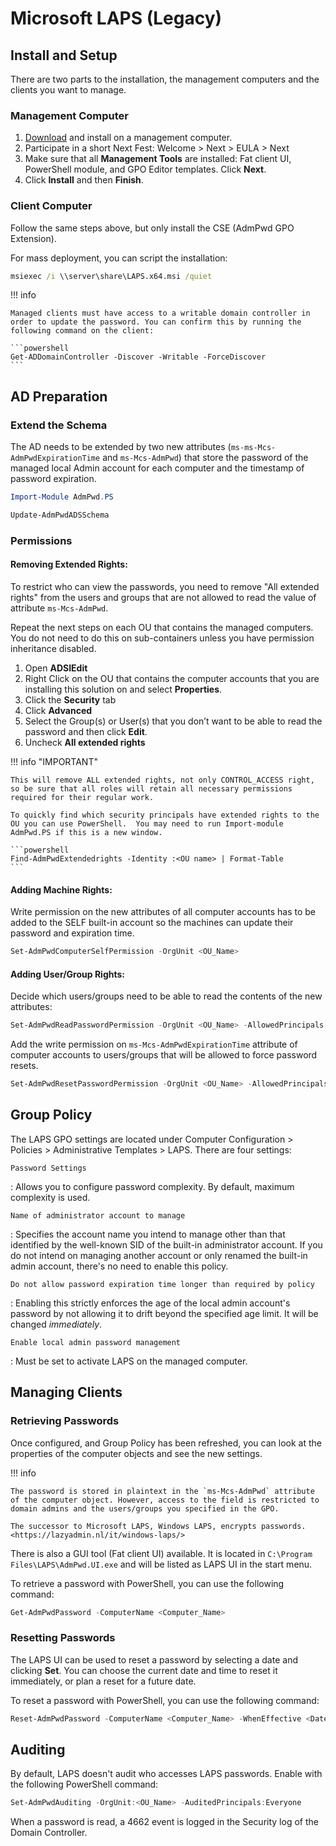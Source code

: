 # Microsoft LAPS (Legacy)

## Install and Setup

There are two parts to the installation, the management computers and the clients you want to manage. 

### Management Computer

1. [Download](https://www.microsoft.com/en-us/download/details.aspx?id=46899&WT.mc_id=rss_alldownloads_all) and install on a management computer.
2. Participate in a short Next Fest: Welcome > Next > EULA > Next
3. Make sure that all **Management Tools** are installed: Fat client UI, PowerShell module, and GPO Editor templates. Click **Next**.
4. Click **Install** and then **Finish**.

### Client Computer

Follow the same steps above, but only install the CSE (AdmPwd GPO Extension).

For mass deployment, you can script the installation:

```cmd
msiexec /i \\server\share\LAPS.x64.msi /quiet
```

!!! info 

    Managed clients must have access to a writable domain controller in order to update the password. You can confirm this by running the following command on the client:

    ```powershell
    Get-ADDomainController -Discover -Writable -ForceDiscover
    ```

## AD Preparation

### Extend the Schema

The AD needs to be extended by two new attributes (`ms-ms-Mcs-AdmPwdExpirationTime` and `ms-Mcs-AdmPwd`) that store the password of the managed local Admin account for each computer and the timestamp of password expiration. 

```powershell
Import-Module AdmPwd.PS

Update-AdmPwdADSSchema
```

### Permissions

#### Removing Extended Rights:

To restrict who can view the passwords, you need to remove "All extended rights" from the users and groups that are not allowed to read the value of attribute `ms-Mcs-AdmPwd`.

Repeat the next steps on each OU that contains the managed computers. You do not need to do this on sub-containers unless you have permission inheritance disabled.

1. Open **ADSIEdit**
2. Right Click on the OU that contains the computer accounts that you are installing this solution on and select **Properties**.
3. Click the **Security** tab 
4. Click **Advanced**
5. Select the Group(s) or User(s) that you don’t want to be able to read the password and then click **Edit**.
6. Uncheck **All extended rights**

!!! info "IMPORTANT"

    This will remove ALL extended rights, not only CONTROL_ACCESS right, so be sure that all roles will retain all necessary permissions required for their regular work.

    To quickly find which security principals have extended rights to the OU you can use PowerShell.  You may need to run Import-module AdmPwd.PS if this is a new window.

    ```powershell
    Find-AdmPwdExtendedrights -Identity :<OU name> | Format-Table
    ```

#### Adding Machine Rights:

Write permission on the new attributes of all computer accounts has to be added to the SELF built-in account so the machines can update their password and expiration time.

```powershell
Set-AdmPwdComputerSelfPermission -OrgUnit <OU_Name>
```

#### Adding User/Group Rights:

Decide which users/groups need to be able to read the contents of the new attributes:

```powershell
​Set-AdmPwdReadPasswordPermission -OrgUnit <OU_Name> -AllowedPrincipals <Users_or_Groups>
```

Add the write permission on `ms-Mcs-AdmPwdExpirationTime` attribute of computer accounts to users/groups that will be allowed to force password resets.

```powershell
Set-AdmPwdResetPasswordPermission -OrgUnit <OU_Name> -AllowedPrincipals <Users_or_Groups>
```

## Group Policy

The LAPS GPO settings are located under Computer Configuration > Policies > Administrative Templates > LAPS. There are four settings:

`Password Settings` 

:	Allows you to configure password complexity. By default, maximum complexity is used.

`Name of administrator account to manage`

:	Specifies the account name you intend to manage other than that identified by the well-known SID of the built-in administrator account. If you do not intend on managing another account or only renamed the built-in admin account, there's no need to enable this policy.

`Do not allow password expiration time longer than required by policy`

:	Enabling this strictly enforces the age of the local admin account's password by not allowing it to drift beyond the specified age limit. It will be changed *immediately*.

`Enable local admin password management`

:	Must be set to activate LAPS on the managed computer.

## Managing Clients

### Retrieving Passwords

Once configured, and Group Policy has been refreshed, you can look at the properties of the computer objects and see the new settings.

!!! info 

    The password is stored in plaintext in the `ms-Mcs-AdmPwd` attribute of the computer object. However, access to the field is restricted to domain admins and the users/groups you specified in the GPO.

    The successor to Microsoft LAPS, Windows LAPS, encrypts passwords. <https://lazyadmin.nl/it/windows-laps/>

There is also a GUI tool (Fat client UI) available. It is located in `C:\Program Files\LAPS\AdmPwd.UI.exe` and will be listed as LAPS UI in the start menu.

To retrieve a password with PowerShell, you can use the following command:

```powershell
Get-AdmPwdPassword -ComputerName <Computer_Name>
```

### Resetting Passwords

The LAPS UI can be used to reset a password by selecting a date and clicking **Set**. You can choose the current date and time to reset it immediately, or plan a reset for a future date.

To reset a password with PowerShell, you can use the following command:

```powershell
Reset-AdmPwdPassword -ComputerName <Computer_Name> -WhenEffective <Date_Time>
```

## Auditing

By default, LAPS doesn't audit who accesses LAPS passwords. Enable with the following PowerShell command:

```powershell
Set-AdmPwdAuditing -OrgUnit:<OU_Name> -AuditedPrincipals:Everyone
```

When a password is read, a 4662 event is logged in the Security log of the Domain Controller. 
